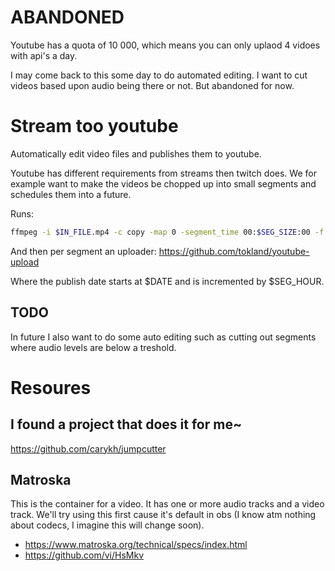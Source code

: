 # ABANDONED

Youtube has a quota of 10 000,
which means you can only uplaod 4 vidoes with api's a day.

I may come back to this some day to do automated editing.
I want to cut videos based upon audio being there or not.
But abandoned for now.

# Stream too youtube

Automatically edit video files and publishes them to youtube.

Youtube has different requirements from streams then twitch does.
We for example want to make the videos be chopped up into
small segments and schedules them into a future.

Runs:

```bash
ffmpeg -i $IN_FILE.mp4 -c copy -map 0 -segment_time 00:$SEG_SIZE:00 -f segment -reset_timestamps 1 $OUT_FILE-%03d.mp4
```

And then per segment an uploader:
https://github.com/tokland/youtube-upload

Where the publish date starts at $DATE and is incremented by $SEG_HOUR.

## TODO

In future I also want to do some auto editing such
as cutting out segments where audio levels are below a treshold.


# Resoures

## I found a project that does it for me~
https://github.com/carykh/jumpcutter

## Matroska
This is the container for a video. It has one or more audio tracks and a
video track.
We'll try using this first cause it's default in obs
(I know atm nothing about codecs, I imagine this will change soon).

+ https://www.matroska.org/technical/specs/index.html
+ https://github.com/vi/HsMkv

